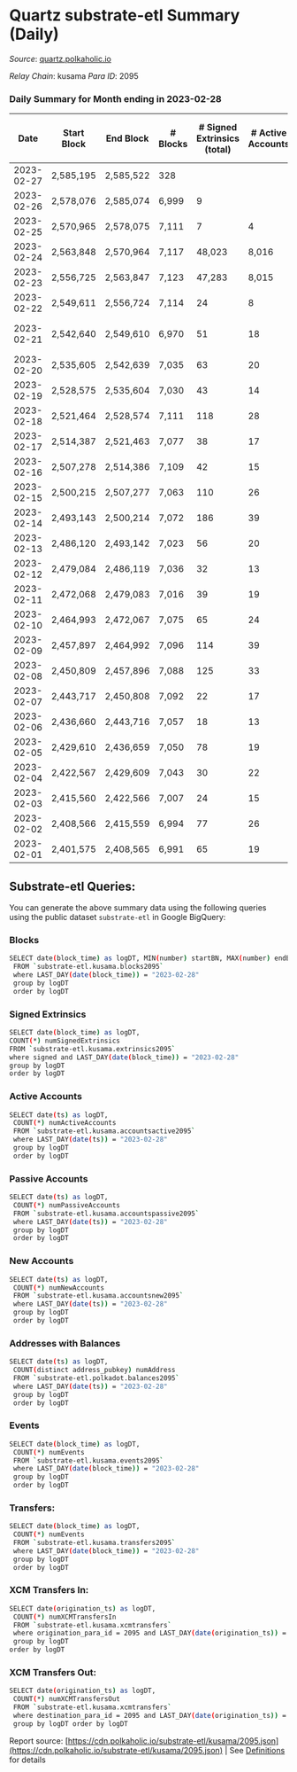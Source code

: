 # Quartz substrate-etl Summary (Daily)

_Source_: [quartz.polkaholic.io](https://quartz.polkaholic.io)

*Relay Chain*: kusama
*Para ID*: 2095



### Daily Summary for Month ending in 2023-02-28


| Date | Start Block | End Block | # Blocks | # Signed Extrinsics (total) | # Active Accounts | # Passive | # New | # Addresses with Balances | # Events | # Transfers | # XCM Transfers In | # XCM Transfers Out | Issues | 
| ---- | ----------- | --------- | -------- | --------------------------- | ----------------- | --------- | ----- | ------------------------- | -------- | ----------- | ------------------ | ------------------- | ------ |
| 2023-02-27 | 2,585,195 | 2,585,522 | 328 |  |  |  |  |  | 696 |   |   |   |  |
| 2023-02-26 | 2,578,076 | 2,585,074 | 6,999 | 9 |  |  |  | 83,271 | 14,929 |   |   |   |  |
| 2023-02-25 | 2,570,965 | 2,578,075 | 7,111 | 7 | 4 |  | 2 | 83,269 | 15,174 |   |   |   |  |
| 2023-02-24 | 2,563,848 | 2,570,964 | 7,117 | 48,023 | 8,016 |  | 5 | 83,267 | 271,713 | 48,173 ($125.80) |   |   |  |
| 2023-02-23 | 2,556,725 | 2,563,847 | 7,123 | 47,283 | 8,015 |  | 8,005 | 83,262 | 268,287 | 47,440 ($288.25) | 3 ($46.94) | 1 ($15.63) |  |
| 2023-02-22 | 2,549,611 | 2,556,724 | 7,114 | 24 | 8 |  | 1 | 75,257 | 15,613 | 180 ($1,207.92) | 1 ($18.09) | 5 ($76.60) |  |
| 2023-02-21 | 2,542,640 | 2,549,610 | 6,970 | 51 | 18 |  | 4 | 75,256 | 15,457 | 184 ($332.26) | 4 ($141.60) | 2 ($0.00926) | 1 missing (0.01%) |
| 2023-02-20 | 2,535,605 | 2,542,639 | 7,035 | 63 | 20 |  | 3 | 75,252 | 15,632 | 177 ($4,300.39) | 1 ($19.25) | 1 ($0.00385) |  |
| 2023-02-19 | 2,528,575 | 2,535,604 | 7,030 | 43 | 14 |  | 3 | 75,249 | 15,490 | 180 ($411.42) | 5 ($86.07) |   |  |
| 2023-02-18 | 2,521,464 | 2,528,574 | 7,111 | 118 | 28 |  | 1 | 75,246 | 16,181 | 169 ($129.29) | 1 ($13.22) | 1 ($16.51) |  |
| 2023-02-17 | 2,514,387 | 2,521,463 | 7,077 | 38 | 17 |  | 2 | 75,245 | 15,566 | 168 ($69.35) | 1 ($4.75) | 2 ($16.10) |  |
| 2023-02-16 | 2,507,278 | 2,514,386 | 7,109 | 42 | 15 |  | 4 | 75,243 | 15,661 | 183 ($1,360.60) | 2 ($50.85) | 4 ($76.86) |  |
| 2023-02-15 | 2,500,215 | 2,507,277 | 7,063 | 110 | 26 |  | 3 | 75,239 | 15,921 | 239 ($29,378.19) | 1 ($3.46) | 11 ($222.82) |  |
| 2023-02-14 | 2,493,143 | 2,500,214 | 7,072 | 186 | 39 |  | 18 | 75,236 | 16,464 | 273 ($16,118.17) | 2 ($17.66) | 5 ($90.92) |  |
| 2023-02-13 | 2,486,120 | 2,493,142 | 7,023 | 56 | 20 |  | 3 | 75,218 | 15,600 | 169 ($4,225.75) |   |   |  |
| 2023-02-12 | 2,479,084 | 2,486,119 | 7,036 | 32 | 13 |  | 2 | 75,215 | 15,407 | 164 ($46.34) |   |   |  |
| 2023-02-11 | 2,472,068 | 2,479,083 | 7,016 | 39 | 19 |  | 2 | 75,213 | 15,440 | 160 ($4,686.82) |   |   |  |
| 2023-02-10 | 2,464,993 | 2,472,067 | 7,075 | 65 | 24 |  | 11 | 75,211 | 15,755 | 152 ($40.68) | 1 ($33.97) |   |  |
| 2023-02-09 | 2,457,897 | 2,464,992 | 7,096 | 114 | 39 |  | 11 | 75,200 | 16,154 | 152 ($1,642.78) |   |   |  |
| 2023-02-08 | 2,450,809 | 2,457,896 | 7,088 | 125 | 33 |  | 3 | 75,189 | 16,231 | 163 ($376.09) | 3 ($19.33) | 7 ($126.59) |  |
| 2023-02-07 | 2,443,717 | 2,450,808 | 7,092 | 22 | 17 |  |  | 75,186 | 15,440 | 151 ($154.13) | 1 ($1.96) | 1 ($0.42) |  |
| 2023-02-06 | 2,436,660 | 2,443,716 | 7,057 | 18 | 13 |  | 2 | 75,186 | 15,350 | 148 ($672.29) | 2 ($68.83) | 1 ($47.04) |  |
| 2023-02-05 | 2,429,610 | 2,436,659 | 7,050 | 78 | 19 |  | 16 | 75,184 | 15,653 | 191 ($622.83) | 1 ($34.42) |   |  |
| 2023-02-04 | 2,422,567 | 2,429,609 | 7,043 | 30 | 22 |  |  | 75,168 | 15,366 | 152 ($1,287.52) | 1 ($0.38) |   |  |
| 2023-02-03 | 2,415,560 | 2,422,566 | 7,007 | 24 | 15 |  |  | 75,168 | 15,252 | 140 ($2,651.62) | 1 ($4.61) | 2 ($21.40) |  |
| 2023-02-02 | 2,408,566 | 2,415,559 | 6,994 | 77 | 26 |  | 3 | 75,168 | 15,305 | 39 ($2,997.45) | 11 ($225.38) | 7 ($227.46) |  |
| 2023-02-01 | 2,401,575 | 2,408,565 | 6,991 | 65 | 19 |  | 4 | 75,165 | 15,446 | 149 ($3,497.54) | 2 ($35.43) | 9 ($354.91) |  |

## Substrate-etl Queries:
You can generate the above summary data using the following queries using the public dataset `substrate-etl` in Google BigQuery:

### Blocks
```bash
SELECT date(block_time) as logDT, MIN(number) startBN, MAX(number) endBN, COUNT(*) numBlocks 
 FROM `substrate-etl.kusama.blocks2095`  
 where LAST_DAY(date(block_time)) = "2023-02-28" 
 group by logDT 
 order by logDT
```

### Signed Extrinsics
```bash
SELECT date(block_time) as logDT, 
COUNT(*) numSignedExtrinsics 
FROM `substrate-etl.kusama.extrinsics2095`  
where signed and LAST_DAY(date(block_time)) = "2023-02-28" 
group by logDT 
order by logDT
```

### Active Accounts
```bash
SELECT date(ts) as logDT, 
 COUNT(*) numActiveAccounts 
 FROM `substrate-etl.kusama.accountsactive2095` 
 where LAST_DAY(date(ts)) = "2023-02-28" 
 group by logDT 
 order by logDT
```

### Passive Accounts
```bash
SELECT date(ts) as logDT, 
 COUNT(*) numPassiveAccounts 
 FROM `substrate-etl.kusama.accountspassive2095` 
 where LAST_DAY(date(ts)) = "2023-02-28" 
 group by logDT 
 order by logDT
```

### New Accounts
```bash
SELECT date(ts) as logDT, 
 COUNT(*) numNewAccounts 
 FROM `substrate-etl.kusama.accountsnew2095` 
 where LAST_DAY(date(ts)) = "2023-02-28" 
 group by logDT
 order by logDT
```

### Addresses with Balances
```bash
SELECT date(ts) as logDT,
 COUNT(distinct address_pubkey) numAddress 
 FROM `substrate-etl.polkadot.balances2095` 
 where LAST_DAY(date(ts)) = "2023-02-28" 
 group by logDT 
 order by logDT
```

### Events
```bash
SELECT date(block_time) as logDT, 
 COUNT(*) numEvents 
 FROM `substrate-etl.kusama.events2095` 
 where LAST_DAY(date(block_time)) = "2023-02-28" 
 group by logDT 
 order by logDT
```

### Transfers:
```bash
SELECT date(block_time) as logDT, 
 COUNT(*) numEvents 
 FROM `substrate-etl.kusama.transfers2095` 
 where LAST_DAY(date(block_time)) = "2023-02-28" 
 group by logDT 
 order by logDT
```

### XCM Transfers In:
```bash
SELECT date(origination_ts) as logDT, 
 COUNT(*) numXCMTransfersIn 
 FROM `substrate-etl.kusama.xcmtransfers` 
 where origination_para_id = 2095 and LAST_DAY(date(origination_ts)) = "2023-02-28" 
 group by logDT 
order by logDT
```

### XCM Transfers Out:
```bash
SELECT date(origination_ts) as logDT, 
 COUNT(*) numXCMTransfersOut 
 FROM `substrate-etl.kusama.xcmtransfers` 
 where destination_para_id = 2095 and LAST_DAY(date(origination_ts)) = "2023-02-28" 
 group by logDT order by logDT
```


Report source: [https://cdn.polkaholic.io/substrate-etl/kusama/2095.json](https://cdn.polkaholic.io/substrate-etl/kusama/2095.json) | See [Definitions](/DEFINITIONS.md) for details
